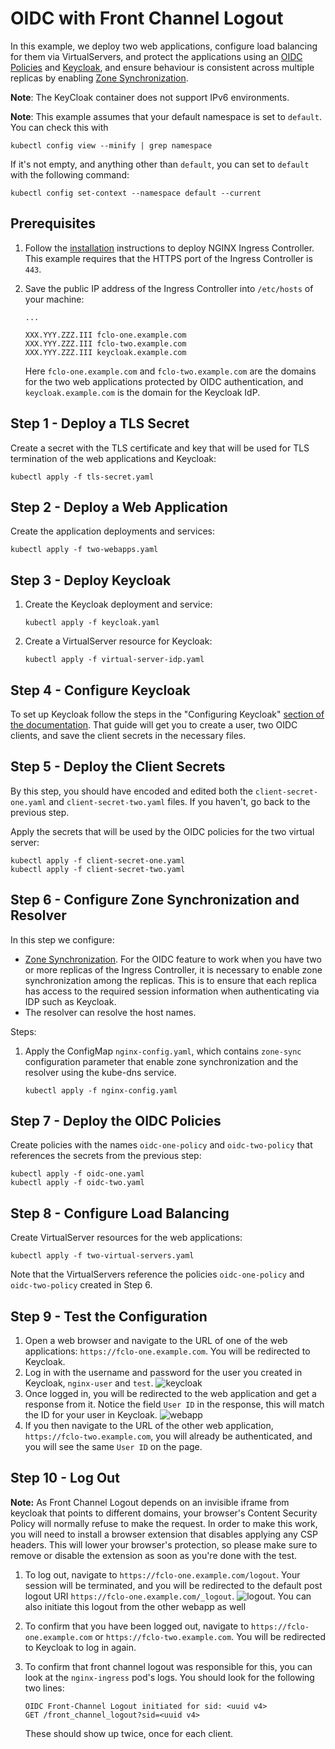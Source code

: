 # OIDC with Front Channel Logout

In this example, we deploy two web applications, configure load balancing for them via VirtualServers, and protect the
applications using an [OIDC Policies](https://docs.nginx.com/nginx-ingress-controller/configuration/policy-resource/#oidc) and [Keycloak](https://www.keycloak.org/), and ensure behaviour is consistent across multiple replicas by enabling [Zone Synchronization](https://docs.nginx.com/nginx/admin-guide/high-availability/zone_sync/).

**Note**: The KeyCloak container does not support IPv6 environments.

**Note**: This example assumes that your default namespace is set to `default`. You can check this with

```shell
kubectl config view --minify | grep namespace
```

If it's not empty, and anything other than `default`, you can set to `default` with the following command:

```shell
kubectl config set-context --namespace default --current
```

## Prerequisites

1. Follow the [installation](https://docs.nginx.com/nginx-ingress-controller/installation/installation-with-manifests/)
   instructions to deploy NGINX Ingress Controller. This example requires that the HTTPS port of the Ingress
   Controller is `443`.
2. Save the public IP address of the Ingress Controller into `/etc/hosts` of your machine:

    ```text
    ...

    XXX.YYY.ZZZ.III fclo-one.example.com
    XXX.YYY.ZZZ.III fclo-two.example.com
    XXX.YYY.ZZZ.III keycloak.example.com
    ```

    Here `fclo-one.example.com` and `fclo-two.example.com` are the domains for the two web applications protected by OIDC authentication, and `keycloak.example.com` is the domain for the Keycloak IdP.

## Step 1 - Deploy a TLS Secret

Create a secret with the TLS certificate and key that will be used for TLS termination of the web applications and
Keycloak:

```shell
kubectl apply -f tls-secret.yaml
```

## Step 2 - Deploy a Web Application

Create the application deployments and services:

```shell
kubectl apply -f two-webapps.yaml
```

## Step 3 - Deploy Keycloak

1. Create the Keycloak deployment and service:

    ```shell
    kubectl apply -f keycloak.yaml
    ```

2. Create a VirtualServer resource for Keycloak:

    ```shell
    kubectl apply -f virtual-server-idp.yaml
    ```

## Step 4 - Configure Keycloak

To set up Keycloak follow the steps in the "Configuring Keycloak" [section of the documentation](keycloak_setup.md). That guide will get you to create a user, two OIDC clients, and save the client secrets in the necessary files.

## Step 5 - Deploy the Client Secrets

By this step, you should have encoded and edited both the `client-secret-one.yaml` and `client-secret-two.yaml` files. If you haven't, go back to the previous step.

Apply the secrets that will be used by the OIDC policies for the two virtual server:

```shell
kubectl apply -f client-secret-one.yaml
kubectl apply -f client-secret-two.yaml
```

## Step 6 - Configure Zone Synchronization and Resolver

In this step we configure:

- [Zone Synchronization](https://docs.nginx.com/nginx/admin-guide/high-availability/zone_sync/). For the OIDC feature to
  work when you have two or more replicas of the Ingress Controller, it is necessary to enable zone synchronization
  among the replicas. This is to ensure that each replica has access to the required session information when authenticating via IDP such as Keycloak.
- The resolver can resolve the host names.

Steps:

1. Apply the ConfigMap `nginx-config.yaml`, which contains `zone-sync` configuration parameter that enable zone synchronization and the resolver using the kube-dns service.

    ```shell
    kubectl apply -f nginx-config.yaml
    ```

## Step 7 - Deploy the OIDC Policies

Create policies with the names `oidc-one-policy` and `oidc-two-policy` that references the secrets from the previous step:

```shell
kubectl apply -f oidc-one.yaml
kubectl apply -f oidc-two.yaml
```

## Step 8 - Configure Load Balancing

Create VirtualServer resources for the web applications:

```shell
kubectl apply -f two-virtual-servers.yaml
```

Note that the VirtualServers reference the policies `oidc-one-policy` and `oidc-two-policy` created in Step 6.

## Step 9 - Test the Configuration

1. Open a web browser and navigate to the URL of one of the web applications: `https://fclo-one.example.com`. You will be
   redirected to Keycloak.
2. Log in with the username and password for the user you created in Keycloak, `nginx-user` and `test`.
![keycloak](./keycloak.webp)
3. Once logged in, you will be redirected to the web application and get a response from it. Notice the field `User ID`
in the response, this will match the ID for your user in Keycloak. ![webapp](./webapp.webp)
4. If you then navigate to the URL of the other web application, `https://fclo-two.example.com`, you will already be authenticated, and you will see the same `User ID` on the page.

## Step 10 - Log Out

**Note:** As Front Channel Logout depends on an invisible iframe from keycloak that points to different domains, your browser's Content Security Policy will normally refuse to make the request. In order to make this work, you will need to install a browser extension that disables applying any CSP headers. This will lower your browser's protection, so please make sure to remove or disable the extension as soon as you're done with the test.

1. To log out, navigate to `https://fclo-one.example.com/logout`. Your session will be terminated, and you will be
   redirected to the default post logout URI `https://fclo-one.example.com/_logout`.
![logout](./logout.webp). You can also initiate this logout from the other webapp as well
2. To confirm that you have been logged out, navigate to `https://fclo-one.example.com` or `https://fclo-two.example.com`. You will be redirected to Keycloak to log in again.
3. To confirm that front channel logout was responsible for this, you can look at the `nginx-ingress` pod's logs. You should look for the following two lines:

   ```text
   OIDC Front-Channel Logout initiated for sid: <uuid v4>
   GET /front_channel_logout?sid=<uuid v4>
   ```

   These should show up twice, once for each client.
